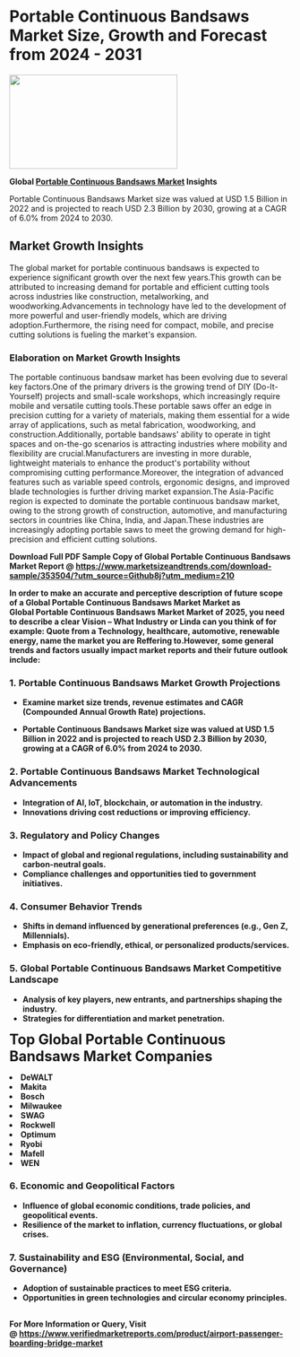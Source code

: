 <H1>Portable Continuous Bandsaws Market Size, Growth and Forecast from 2024 - 2031</H1><img class="aligncenter size-medium wp-image-584254" src="https://thirdeyenews.in/wp-content/uploads/2024/09/Global-Market-Research-300x168.jpeg" alt="" width="300" height="168" /><p><strong>Global&nbsp;<a href="https://www.marketsizeandtrends.com/download-sample/353504/?utm_source=Github8j?utm_medium=210">Portable Continuous Bandsaws Market</a> Insights</strong></p><p>Portable Continuous Bandsaws Market size was valued at USD 1.5 Billion in 2022 and is projected to reach USD 2.3 Billion by 2030, growing at a CAGR of 6.0% from 2024 to 2030.</p><p><!DOCTYPE html> <html lang="en"> <head> <meta charset="UTF-8"> <meta name="viewport" content="width=device-width, initial-scale=1.0"> <title>Portable Continuous Bandsaws Market Growth Insights</title> </head> <body> <h2>Market Growth Insights</h2> <p> The global market for portable continuous bandsaws is expected to experience significant growth over the next few years.This growth can be attributed to increasing demand for portable and efficient cutting tools across industries like construction, metalworking, and woodworking.Advancements in technology have led to the development of more powerful and user-friendly models, which are driving adoption.Furthermore, the rising need for compact, mobile, and precise cutting solutions is fueling the market's expansion.</p> <p> <strong></strong> </p> <h3>Elaboration on Market Growth Insights</h3> <p> The portable continuous bandsaw market has been evolving due to several key factors.One of the primary drivers is the growing trend of DIY (Do-It-Yourself) projects and small-scale workshops, which increasingly require mobile and versatile cutting tools.These portable saws offer an edge in precision cutting for a variety of materials, making them essential for a wide array of applications, such as metal fabrication, woodworking, and construction.Additionally, portable bandsaws' ability to operate in tight spaces and on-the-go scenarios is attracting industries where mobility and flexibility are crucial.Manufacturers are investing in more durable, lightweight materials to enhance the product's portability without compromising cutting performance.Moreover, the integration of advanced features such as variable speed controls, ergonomic designs, and improved blade technologies is further driving market expansion.The Asia-Pacific region is expected to dominate the portable continuous bandsaw market, owing to the strong growth of construction, automotive, and manufacturing sectors in countries like China, India, and Japan.These industries are increasingly adopting portable saws to meet the growing demand for high-precision and efficient cutting solutions.</p> <p> <strong></p><p><span class=""><strong>Download Full PDF Sample Copy of Global Portable Continuous Bandsaws Market Report</strong> @ <a href="https://www.marketsizeandtrends.com/download-sample/353504/?utm_source=Github8j?utm_medium=210" target="_blank">https://www.marketsizeandtrends.com/download-sample/353504/?utm_source=Github8j?utm_medium=210</a></span></p><p>In order to make an accurate and perceptive description of future scope of a Global&nbsp;Portable Continuous Bandsaws Market Market as Global&nbsp;Portable Continuous Bandsaws Market Market of 2025, you need to describe a clear Vision &ndash; What Industry or Linda can you think of for example: Quote from a Technology, healthcare, automotive, renewable energy, name the market you are Reffering to.However, some general trends and factors usually impact market reports and their future outlook include:</p><h3>1.&nbsp;<strong>Portable Continuous Bandsaws Market Growth Projections</strong></h3><ul><li>Examine market size trends, revenue estimates and CAGR (Compounded Annual Growth Rate) projections.</li><li><p>Portable Continuous Bandsaws Market size was valued at USD 1.5 Billion in 2022 and is projected to reach USD 2.3 Billion by 2030, growing at a CAGR of 6.0% from 2024 to 2030.</p></li></ul><h3>2.&nbsp;<strong>Portable Continuous Bandsaws Market Technological Advancements</strong></h3><ul><li>Integration of AI, IoT, blockchain, or automation in the industry.</li><li>Innovations driving cost reductions or improving efficiency.</li></ul><h3>3.&nbsp;<strong>Regulatory and Policy Changes</strong></h3><ul><li>Impact of global and regional regulations, including sustainability and carbon-neutral goals.</li><li>Compliance challenges and opportunities tied to government initiatives.</li></ul><h3>4.&nbsp;<strong>Consumer Behavior Trends</strong></h3><ul><li>Shifts in demand influenced by generational preferences (e.g., Gen Z, Millennials).</li><li>Emphasis on eco-friendly, ethical, or personalized products/services.</li></ul><h3>5.&nbsp;<strong>Global Portable Continuous Bandsaws Market Competitive Landscape</strong></h3><ul><li>Analysis of key players, new entrants, and partnerships shaping the industry.</li><li>Strategies for differentiation and market penetration.</li></ul><p data-pm-slice="1 1 []"><span style="color: inherit; font-family: inherit; font-size: 25px;">Top Global Portable Continuous Bandsaws Market Companies</span></p><div class="" data-test-id=""><p><li>DeWALT</li><li> Makita</li><li> Bosch</li><li> Milwaukee</li><li> SWAG</li><li> Rockwell</li><li> Optimum</li><li> Ryobi</li><li> Mafell</li><li> WEN</li></p></div><h3>6.&nbsp;<strong>Economic and Geopolitical Factors</strong></h3><ul><li>Influence of global economic conditions, trade policies, and geopolitical events.</li><li>Resilience of the market to inflation, currency fluctuations, or global crises.</li></ul><h3>7.&nbsp;<strong>Sustainability and ESG (Environmental, Social, and Governance)</strong></h3><ul><li>Adoption of sustainable practices to meet ESG criteria.</li><li>Opportunities in green technologies and circular economy principles.</li></ul><h2><strong style="font-size: 14px;">For More Information or Query, Visit @&nbsp;</strong><a style="background-color: #ffffff; font-size: 14px;" href="https://www.marketsizeandtrends.com/report/portable-continuous-bandsaws-market/" target="_blank">https://www.verifiedmarketreports.com/product/airport-passenger-boarding-bridge-market</a></h2>